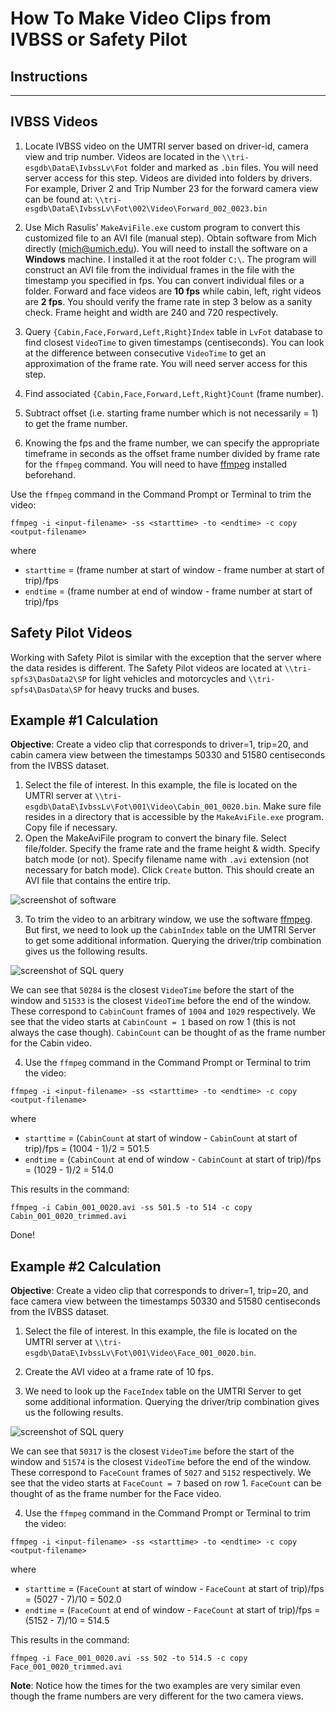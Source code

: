 # How To Make Video Clips from IVBSS or Safety Pilot

## Instructions
<hr>

## IVBSS Videos
1. Locate IVBSS video on the UMTRI server based on driver-id, camera view and trip number.
Videos are located in the `\\tri-esgdb\DataE\IvbssLv\Fot` folder and marked as `.bin` files. You will need server access for this step. Videos are divided into folders by drivers. For example, Driver 2 and Trip Number 23 for the forward camera view can be found at:
`\\tri-esgdb\DataE\IvbssLv\Fot\002\Video\Forward_002_0023.bin`

2. Use Mich Rasulis' `MakeAviFile.exe` custom program to convert this customized file to an AVI file (manual step). Obtain software from Mich directly (mich@umich.edu). You will need to install the software on a **Windows** machine. I installed it at the root folder `C:\`. The program will construct an AVI file from the individual frames in the file with the timestamp you specified in fps. You can convert individual files or a folder. Forward and face videos are **10 fps** while cabin, left, right videos are **2 fps**. You should verify the frame rate in step 3 below as a sanity check. Frame height and width are 240 and 720 respectively.

3. Query `{Cabin,Face,Forward,Left,Right}Index` table in `LvFot` database to find closest `VideoTime` to given timestamps (centiseconds). You can look at the difference between consecutive `VideoTime` to get an approximation of the frame rate. You will need server access for this step.

4. Find associated `{Cabin,Face,Forward,Left,Right}Count` (frame number).

5. Subtract offset (i.e. starting frame number which is not necessarily = 1) to get the frame number. 

6. Knowing the fps and the frame number, we can specify the appropriate timeframe in seconds as the offset frame number divided by frame rate for the `ffmpeg` command. You will need to have [ffmpeg](https://ffmpeg.org/) installed beforehand.

Use the `ffmpeg` command in the Command Prompt or Terminal to trim the video:

`ffmpeg -i <input-filename> -ss <starttime> -to <endtime> -c copy <output-filename>`

where 
- `starttime` = (frame number at start of window - frame number at start of trip)/fps
- `endtime` = (frame number at end of window - frame number at start of trip)/fps

## Safety Pilot Videos
Working with Safety Pilot is similar with the exception that the server where the data resides is different. The Safety Pilot videos are located at `\\tri-spfs3\DasData2\SP` for light vehicles and motorcycles and `\\tri-spfs4\DasData\SP` for heavy trucks and buses.

## Example #1 Calculation
**Objective**: Create a video clip that corresponds to driver=1, trip=20, and cabin camera view between the timestamps 50330 and 51580 centiseconds from the IVBSS dataset.

1. Select the file of interest. In this example, the file is located on the UMTRI server at  `\\tri-esgdb\DataE\IvbssLv\Fot\001\Video\Cabin_001_0020.bin`. Make sure file resides in a directory that is accessible by the `MakeAviFile.exe` program. Copy file if necessary.
2. Open the MakeAviFile program to convert the binary file. Select file/folder. Specify the frame rate and the frame height & width. Specify batch mode (or not). Specify filename name with `.avi` extension (not necessary for batch mode). Click `Create` button. This should create an AVI file that contains the entire trip.

![screenshot of software](https://github.com/caocscar/midasdataset/blob/master/makeavifile-software.png)

3. To trim the video to an arbitrary window, we use the software [ffmpeg](https://ffmpeg.org). But first, we need to look up the `CabinIndex` table on the UMTRI Server to get some additional information. Querying the driver/trip combination gives us the following results.

![screenshot of SQL query](https://github.com/caocscar/midasdataset/blob/master/cabinindex.png)

We can see that `50284` is the closest `VideoTime` before the start of the window and `51533` is the closest `VideoTime` before the end of the window. These correspond to `CabinCount` frames of `1004` and `1029` respectively. We see that the video starts at `CabinCount = 1` based on row 1 (this is not always the case though). `CabinCount` can be thought of as the frame number for the Cabin video.

4. Use the `ffmpeg` command in the Command Prompt or Terminal to trim the video:

`ffmpeg -i <input-filename> -ss <starttime> -to <endtime> -c copy <output-filename>`

where 
- `starttime` = (`CabinCount` at start of window - `CabinCount` at start of trip)/fps = (1004 - 1)/2 = 501.5
- `endtime` = (`CabinCount` at end of window - `CabinCount` at start of trip)/fps = (1029 - 1)/2 = 514.0

This results in the command:

`ffmpeg -i Cabin_001_0020.avi -ss 501.5 -to 514 -c copy Cabin_001_0020_trimmed.avi`

Done!

## Example #2 Calculation
**Objective**: Create a video clip that corresponds to driver=1, trip=20, and face camera view between the timestamps 50330 and 51580 centiseconds from the IVBSS dataset.

1. Select the file of interest. In this example, the file is located on the UMTRI server at 
`\\tri-esgdb\DataE\IvbssLv\Fot\001\Video\Face_001_0020.bin`.

2. Create the AVI video at a frame rate of 10 fps.

3. We need to look up the `FaceIndex` table on the UMTRI Server to get some additional information. Querying the driver/trip combination gives us the following results.

![screenshot of SQL query](https://github.com/caocscar/midasdataset/blob/master/faceindex.png)

We can see that `50317` is the closest `VideoTime` before the start of the window and `51574` is the closest `VideoTime` before the end of the window. These correspond to `FaceCount` frames of `5027` and `5152` respectively. We see that the video starts at `FaceCount = 7` based on row 1. `FaceCount` can be thought of as the frame number for the Face video.

4. Use the `ffmpeg` command in the Command Prompt or Terminal to trim the video:

`ffmpeg -i <input-filename> -ss <starttime> -to <endtime> -c copy <output-filename>`

where 
- `starttime` = (`FaceCount` at start of window - `FaceCount` at start of trip)/fps = (5027 - 7)/10 = 502.0
- `endtime` = (`FaceCount` at end of window - `FaceCount` at start of trip)/fps = (5152 - 7)/10 = 514.5

This results in the command:

`ffmpeg -i Face_001_0020.avi -ss 502 -to 514.5 -c copy Face_001_0020_trimmed.avi`

**Note**: Notice how the times for the two examples are very similar even though the frame numbers are very different for the two camera views.
